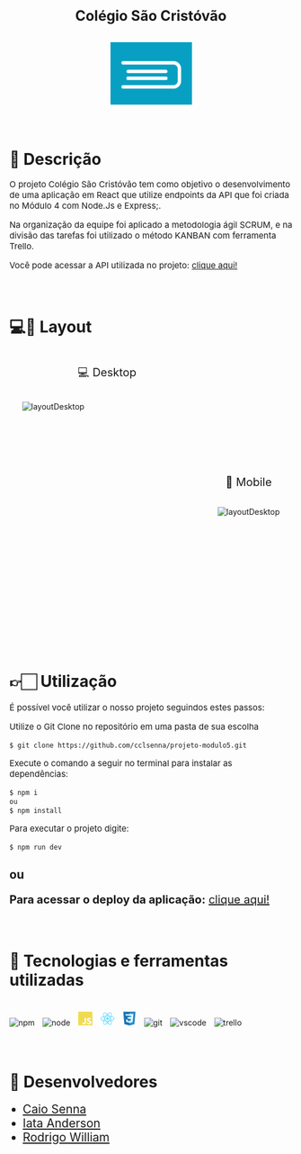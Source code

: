 <div style="margin:5rem 0;
width: 100%;
display: flex;
justify-content:space-between;
align-items: center; 
flex-direction: column;">
   <h2 style="font-size: 25px;margin-bottom: 2rem;">Colégio São Cristóvão</h2>
    <img style="width: 145px;" src="./src/assets/imgs/logo.png" alt="logo">
</div>

# 🔖 Descrição
<div style="margin-bottom:5rem;">

<p style="font-size: 15px">O projeto Colégio São Cristóvão tem como objetivo o desenvolvimento de uma aplicação em React que utilize endpoints da API que foi criada no Módulo 4 com
Node.Js e Express;.</p>
<p style="font-size: 15px">Na organização da equipe foi aplicado a metodologia ágil SCRUM, e na divisão das tarefas foi utilizado o método KANBAN com ferramenta Trello.</p>
<p style="font-size: 15px"></p>
<p style="font-size: 15px">Você pode acessar a API utilizada no projeto: <a href="https://github.com/cclsenna/api-escola-modulo4" target="_blank" style="font-size:15px">clique aqui!</a></p>

</div>



# 💻📱 Layout

<div style="display: flex; justify-content: space-around; align-items: center; margin-bottom: 5rem;">
<div style="width: 60%; display: flex; flex-direction: column; align-items: center;">
 <p style="text-align:center; font-size: 20px; margin-bottom: 2rem;">💻 Desktop</p>
<img style=" width: 50rem; height: 25rem;" src="./src/assets/imgs/layoutDesktop.gif" alt="layoutDesktop">
</div>
<div style="height: 100%;">
<p style="text-align:center; font-size: 20px; margin-bottom: 2rem;"> 📱 Mobile</p>
<img style=" width: 15rem; height: 25rem;" src="./src/assets/imgs/layoutMobile.gif" alt="layoutDesktop">
</div>
</div>

# 👉🏻 Utilização 

<p style="font-size: 15px">É possível você utilizar o nosso projeto seguindos estes passos:</p>
<p style="font-size: 15px">Utilize o Git Clone no repositório em uma pasta de sua escolha</p>


```
$ git clone https://github.com/cclsenna/projeto-modulo5.git
```
<p style="font-size: 15px">Execute o comando a seguir no terminal para instalar as dependências:</p>

```
$ npm i
ou
$ npm install
```

<p style="font-size: 15px">Para executar o projeto digite:</p>

```
$ npm run dev
```
## ou

<p style="font-size: 20px; margin-bottom: 5rem;"><strong>Para acessar o deploy da aplicação:</strong> <a href="https://colegio-sao-cristovao-g1bqm91c1-cclsenna.vercel.app/" target="_blank" style="font-size: 20px">clique aqui!</a></p>

# 🔧 Tecnologias e ferramentas utilizadas

<div style="margin-bottom: 5rem;">

<img alt="npm" height="5%" width="5%" style="margin-right:10px; margin-top:20px" src="https://symbols.getvecta.com/stencil_89/73_npm.639266ac20.png"/>
<img alt="node" height="5%" width="5%" style="margin-right:10px; margin-top:20px" src="https://www.cursou.com.br/wp-content/uploads/2021/09/Curso-de-API-Node.js-com-Typescript.png"/>
<img alt="javaScript" height="5%" width="5%" style="margin-right:10px" src="https://raw.githubusercontent.com/devicons/devicon/master/icons/javascript/javascript-plain.svg">
<img alt="react" height="5%" width="5%" style="margin-right:10px; margin-top:20px" src="https://raw.githubusercontent.com/devicons/devicon/master/icons/react/react-original.svg"/>
<img alt="css" height="5%" width="5%" style="margin-right:10px" src="https://raw.githubusercontent.com/devicons/devicon/master/icons/css3/css3-original.svg">
<img alt="git" height="5%" width="5%" style="margin-right:10px; margin-top:20px" src="https://cdn.jsdelivr.net/gh/devicons/devicon/icons/git/git-original.svg"/>
<img alt="vscode" height="5%" width="5%" style="margin-right:10px; margin-top:20px" src="https://camo.githubusercontent.com/add2c9721e333f0043ac938f3dadbc26a282776e01b95b308fcaba5afaf74ae3/68747470733a2f2f6173736574732e76657263656c2e636f6d2f696d6167652f75706c6f61642f76313538383830353835382f7265706f7369746f726965732f76657263656c2f6c6f676f2e706e67"/>
<img alt="trello" height="5%" width="5%" style="margin-right:10px; margin-top:20px" src="https://iconarchive.com/download/i94427/bokehlicia/captiva/web-trello.ico"/>

</div>

# 🤵 Desenvolvedores

<ul>
    <li style="font-size:21px"><a href="https://www.linkedin.com/in/caiosenna93/" target="_blank"> Caio Senna</a></li>
    <li style="font-size:21px"><a href="https://www.linkedin.com/in/iata-mendon%C3%A7a/" target="_blank"> Iata Anderson</a></li>
    <li style="font-size:21px"><a href="https://www.linkedin.com/in/rodrigo-william1/" target="_blank"> Rodrigo William </a></li>
</ul>
<br>